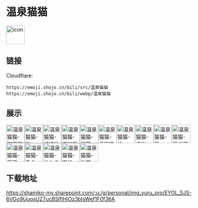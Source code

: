 # 温泉猫猫
<img src="https://emoji.shojo.cn/bili/src/温泉猫猫/icon.png" width="50" height="50" alt="icon">

## 链接
Cloudflare:
```
https://emoji.shojo.cn/bili/src/温泉猫猫
https://emoji.shojo.cn/bili/webp/温泉猫猫
```
## 展示
<img src="https://emoji.shojo.cn/bili/src/温泉猫猫/温泉猫猫-阿巴阿巴.png" width="50" height="50" alt="温泉猫猫-阿巴阿巴"><img src="https://emoji.shojo.cn/bili/src/温泉猫猫/温泉猫猫-唉.png" width="50" height="50" alt="温泉猫猫-唉"><img src="https://emoji.shojo.cn/bili/src/温泉猫猫/温泉猫猫-被抓住了.png" width="50" height="50" alt="温泉猫猫-被抓住了"><img src="https://emoji.shojo.cn/bili/src/温泉猫猫/温泉猫猫-不是我.png" width="50" height="50" alt="温泉猫猫-不是我"><img src="https://emoji.shojo.cn/bili/src/温泉猫猫/温泉猫猫-打鼓.png" width="50" height="50" alt="温泉猫猫-打鼓"><img src="https://emoji.shojo.cn/bili/src/温泉猫猫/温泉猫猫-多喝热水.png" width="50" height="50" alt="温泉猫猫-多喝热水"><img src="https://emoji.shojo.cn/bili/src/温泉猫猫/温泉猫猫-给.png" width="50" height="50" alt="温泉猫猫-给"><img src="https://emoji.shojo.cn/bili/src/温泉猫猫/温泉猫猫-紧张.png" width="50" height="50" alt="温泉猫猫-紧张"><img src="https://emoji.shojo.cn/bili/src/温泉猫猫/温泉猫猫-哭.png" width="50" height="50" alt="温泉猫猫-哭"><img src="https://emoji.shojo.cn/bili/src/温泉猫猫/温泉猫猫-累觉不爱.png" width="50" height="50" alt="温泉猫猫-累觉不爱"><img src="https://emoji.shojo.cn/bili/src/温泉猫猫/温泉猫猫-累了.png" width="50" height="50" alt="温泉猫猫-累了"><img src="https://emoji.shojo.cn/bili/src/温泉猫猫/温泉猫猫-撒心.png" width="50" height="50" alt="温泉猫猫-撒心"><img src="https://emoji.shojo.cn/bili/src/温泉猫猫/温泉猫猫-什么？.png" width="50" height="50" alt="温泉猫猫-什么？"><img src="https://emoji.shojo.cn/bili/src/温泉猫猫/温泉猫猫-嘶哈.png" width="50" height="50" alt="温泉猫猫-嘶哈"><img src="https://emoji.shojo.cn/bili/src/温泉猫猫/温泉猫猫-送花.png" width="50" height="50" alt="温泉猫猫-送花">

## 下载地址

https://shamiko-my.sharepoint.com/:u:/g/personal/img_yuru_pro/EYOL_5JS-6VGo9UuqsUZ7ucBSlfIHjOz3bIsWef1F0f36A